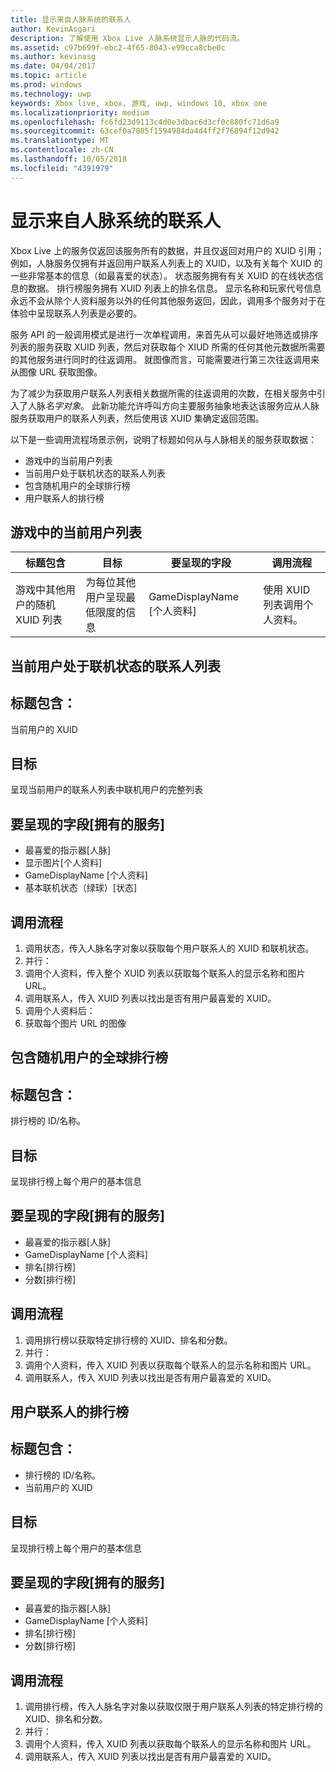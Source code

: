 ```yaml
---
title: 显示来自人脉系统的联系人
author: KevinAsgari
description: 了解使用 Xbox Live 人脉系统显示人脉的代码流。
ms.assetid: c97b699f-ebc2-4f65-8043-e99cca8cbe0c
ms.author: kevinasg
ms.date: 04/04/2017
ms.topic: article
ms.prod: windows
ms.technology: uwp
keywords: Xbox live, xbox, 游戏, uwp, windows 10, xbox one
ms.localizationpriority: medium
ms.openlocfilehash: fc6fd23d9113c4d0e3dbac6d3cf0c880fc71d6a9
ms.sourcegitcommit: 63cef0a7805f1594984da4d4ff2f76894f12d942
ms.translationtype: MT
ms.contentlocale: zh-CN
ms.lasthandoff: 10/05/2018
ms.locfileid: "4391979"
---
```

# <a name="display-people-from-the-people-system"></a>显示来自人脉系统的联系人

Xbox Live 上的服务仅返回该服务所有的数据，并且仅返回对用户的 XUID 引用；例如，人脉服务仅拥有并返回用户联系人列表上的 XUID，以及有关每个 XUID 的一些非常基本的信息（如最喜爱的状态）。 状态服务拥有有关 XUID 的在线状态信息的数据。 排行榜服务拥有 XUID 列表上的排名信息。 显示名称和玩家代号信息永远不会从除个人资料服务以外的任何其他服务返回，因此，调用多个服务对于在体验中呈现联系人列表是必要的。

服务 API 的一般调用模式是进行一次单程调用，来首先从可以最好地筛选或排序列表的服务获取 XUID 列表，然后对获取每个 XIUD 所需的任何其他元数据所需要的其他服务进行同时的往返调用。 就图像而言，可能需要进行第三次往返调用来从图像 URL 获取图像。

为了减少为获取用户联系人列表相关数据所需的往返调用的次数，在相关服务中引入了人脉*名字对象*。 此新功能允许呼叫方向主要服务抽象地表达该服务应从人脉服务获取用户的联系人列表，然后使用该 XUID 集确定返回范围。

以下是一些调用流程场景示例，说明了标题如何从与人脉相关的服务获取数据：

-   游戏中的当前用户列表
-   当前用户处于联机状态的联系人列表
-   包含随机用户的全球排行榜
-   用户联系人的排行榜


## <a name="list-of-users-currently-in-game"></a>游戏中的当前用户列表

| 标题包含  | 目标  | 要呈现的字段  | 调用流程
|-------------------------------------------------|----------------------------------------------------|--------------------|--------------------------------------|
| 游戏中其他用户的随机 XUID 列表 | 为每位其他用户呈现最低限度的信息 | GameDisplayName \[个人资料\] | 使用 XUID 列表调用个人资料。 |


## <a name="list-of-the-current-users-people-who-are-online"></a>当前用户处于联机状态的联系人列表

## <a name="title-has"></a>标题包含：
当前用户的 XUID

## <a name="goal"></a>目标
呈现当前用户的联系人列表中联机用户的完整列表

## <a name="field-to-render-owning-service"></a>要呈现的字段\[拥有的服务\]
* 最喜爱的指示器[人脉]
* 显示图片[个人资料]
* GameDisplayName [个人资料]
* 基本联机状态（绿球）[状态]

## <a name="call-flow"></a>调用流程
1. 调用状态，传入人脉名字对象以获取每个用户联系人的 XUID 和联机状态。
1. 并行：
 1. 调用个人资料，传入整个 XUID 列表以获取每个联系人的显示名称和图片 URL。
 1. 调用联系人，传入 XUID 列表以找出是否有用户最喜爱的 XUID。
1. 调用个人资料后：
 1. 获取每个图片 URL 的图像

## <a name="global-leaderboard-containing-random-users"></a>包含随机用户的全球排行榜

## <a name="title-has"></a>标题包含：
排行榜的 ID/名称。

## <a name="goal"></a>目标
呈现排行榜上每个用户的基本信息

## <a name="field-to-render-owning-service"></a>要呈现的字段[拥有的服务]
* 最喜爱的指示器[人脉]
* GameDisplayName [个人资料]
* 排名[排行榜]
* 分数[排行榜]

## <a name="call-flow"></a>调用流程
1. 调用排行榜以获取特定排行榜的 XUID、排名和分数。
1. 并行：
 1. 调用个人资料，传入 XUID 列表以获取每个联系人的显示名称和图片 URL。
 1. 调用联系人，传入 XUID 列表以找出是否有用户最喜爱的 XUID。

## <a name="leaderboard-of-users-people"></a>用户联系人的排行榜

## <a name="title-has"></a>标题包含：
* 排行榜的 ID/名称。
* 当前用户的 XUID

## <a name="goal"></a>目标
呈现排行榜上每个用户的基本信息

## <a name="field-to-render-owning-service"></a>要呈现的字段[拥有的服务]
* 最喜爱的指示器[人脉]
* GameDisplayName [个人资料]
* 排名[排行榜]
* 分数[排行榜]

## <a name="call-flow"></a>调用流程
1. 调用排行榜，传入人脉名字对象以获取仅限于用户联系人列表的特定排行榜的 XUID、排名和分数。
1. 并行：
 1. 调用个人资料，传入 XUID 列表以获取每个联系人的显示名称和图片 URL。
 1. 调用联系人，传入 XUID 列表以找出是否有用户最喜爱的 XUID。
